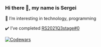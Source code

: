 ### Hi there 👋, my name is Sergei

🌱 I’m interesting in technology, programming

✔️  I’ve completed [RS2021Q3stage#0](https://app.rs.school/certificate/ft68fgkt)

[![Codewars](https://www.codewars.com/users/abrasov/badges/small)](https://www.codewars.com/users/abrasov)
